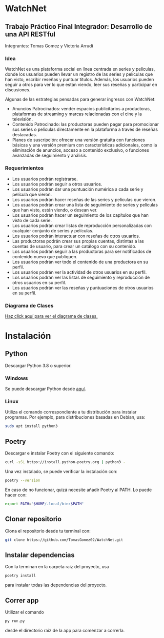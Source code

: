 # WatchNet

## Trabajo Práctico Final Integrador: Desarrollo de una API RESTful

Integrantes: Tomas Gomez y Victoria Arrudi

### Idea

WatchNet es una plataforma social en línea centrada en series y películas, donde los usuarios pueden llevar un registro de las series y películas que han visto, escribir reseñas y puntuar títulos. Además, los usuarios pueden seguir a otros para ver lo que están viendo, leer sus reseñas y participar en discusiones. 

Algunas de las estrategias pensadas para generar ingresos con WatchNet: 

- Anuncios Patrocinados: vender espacios publicitarios a productoras, plataformas de streaming y marcas relacionadas con el cine y la televisión. 
- Contenido Patrocinado: las productoras pueden pagar para promocionar sus series o películas directamente en la plataforma a través de reseñas destacadas.
- Planes de suscripción: ofrecer una versión gratuita con funciones básicas y una versión premium con características adicionales, como la eliminación de anuncios, acceso a contenido exclusivo, o funciones avanzadas de seguimiento y análisis.

### Requerimientos

- Los usuarios podrán registrarse.
- Los usuarios podrán seguir a otros usuarios.
- Los usuarios podrán dar una puntuación numérica a cada serie y película que vieron.
- Los usuarios podrán hacer reseñas de las series y películas que vieron.
- Los usuarios podrán crear una lista de seguimiento de series y películas que han visto, están viendo, o desean ver. 
- Los usuarios podrán hacer un seguimiento de los capítulos que han visto de cada serie. 
- Los usuarios podrán crear listas de reproducción personalizadas con cualquier conjunto de series y películas. 
- Los usuarios podrán interactuar con reseñas de otros usuarios.
- Las productoras podrán crear sus propias cuentas, distintas a las cuentas de usuario, para crear un catálogo con su contenido.
- Los usuarios podrán seguir a las productoras para ser notificados de contenido nuevo que publiquen.
- Los usuarios podrán ver todo el contenido de una productora en su perfil. 
- Los usuarios podrán ver la actividad de otros usuarios en su perfil.
- Los usuarios podrán ver las listas de seguimiento y reproducción de otros usuarios en su perfil.
- Los usuarios podrán ver las reseñas y puntuaciones de otros usuarios en su perfil.

### Diagrama de Clases
[Haz click aquí para ver el diagrama de clases.](https://drive.google.com/file/d/1iH6wuY-s6IVWiUWIAT1q8GHiB0jkwWfv/view?usp=sharing)

# Instalación

## Python
Descargar Python 3.8 o superior. 
### Windows
Se puede descargar Python desde [aquí](https://www.python.org/downloads/).
### Linux
Utiliza el comando correspondiente a tu distribución para instalar programas. Por ejemplo, para distribuciones basadas en Debian, usa:
```bash
sudo apt install python3
```

## Poetry
Descargar e instalar Poetry con el siguiente comando:
```bash
curl -sSL https://install.python-poetry.org | python3 -
```
Una vez instalado, se puede verificar la instalación con:
```bash
poetry --version
```
En caso de no funcionar, quizá necesite añadir Poetry al PATH. Lo puede hacer con:
```bash
export PATH="$HOME/.local/bin:$PATH"
```

## Clonar repositorio
Clona el repositorio desde tu terminal con:
```bash
git clone https://github.com/TomasGomez02/WatchNet.git
```

## Instalar dependencias
Con la terminan en la carpeta raiz del proyecto, usa
```bash
poetry install
```
para instalar todas las dependencias del proyecto.

## Correr app
Utilizar el comando
```bash
py run.py
```
desde el directorio raiz de la app para comenzar a correrla. 
